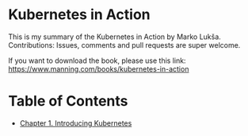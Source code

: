 # Kubernetes in Action
This is my summary of the Kubernetes in Action by Marko Lukša. Contributions: Issues, comments and pull requests are super welcome.

If you want to download the book, please use this link:
https://www.manning.com/books/kubernetes-in-action

# Table of Contents
- [Chapter 1. Introducing Kubernetes](01.%20Introducing%20Kubernetes/)
